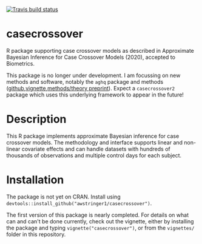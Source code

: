 <!-- badges: start -->
[![Travis build status](https://travis-ci.org/awstringer1/casecrossover.svg?branch=master)](https://travis-ci.org/awstringer1/casecrossover)
<!-- badges: end -->

# casecrossover
R package supporting case crossover models as described in Approximate Bayesian Inference for Case Crossover Models (2020), accepted to Biometrics.

This package is no longer under development. I am focussing on new methods and software, notably the `aghq` package and methods ([github](https://github.com/awstringer1/aghq),[vignette](https://arxiv.org/abs/2101.04468),[methods/theory preprint](https://arxiv.org/abs/2102.06801)). Expect a `casecrossover2` package which uses this underlying framework to appear in the future!

# Description

This R package implements approximate Bayesian inference for case crossover models. The methodology and interface supports linear
and non-linear covariate effects and can handle datasets with hundreds of thousands of observations and multiple control days 
for each subject. 

# Installation

The package is not yet on CRAN. Install using `devtools::install_github("awstringer1/casecrossover")`.

The first version of this package is nearly completed. For details on what can and can't be done currently, check out the
vignette, either by installing the package and typing `vignette("casecrossover")`, or from the `vignettes/` folder in this
repository.
